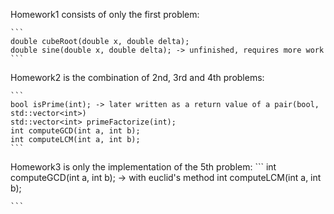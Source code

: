 Homework1 consists of only the first problem:
   
    ```
    double cubeRoot(double x, double delta);
    double sine(double x, double delta); -> unfinished, requires more work
    ```

Homework2 is the combination of 2nd, 3rd and 4th problems:
    
    ```
    bool isPrime(int); -> later written as a return value of a pair(bool, std::vector<int>)
    std::vector<int> primeFactorize(int);
    int computeGCD(int a, int b);
    int computeLCM(int a, int b);
    ```

Homework3 is only the implementation of the 5th problem:
    ```
    int computeGCD(int a, int b); -> with euclid's method
    int computeLCM(int a, int b);
    
    ```